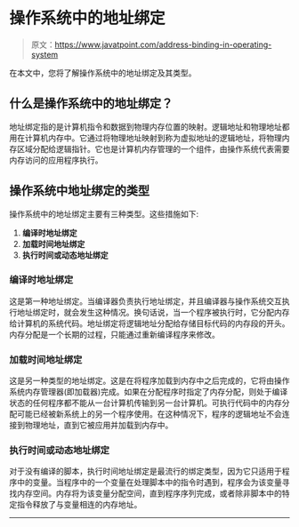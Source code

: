 # 操作系统中的地址绑定

> 原文：<https://www.javatpoint.com/address-binding-in-operating-system>

在本文中，您将了解操作系统中的地址绑定及其类型。

## 什么是操作系统中的地址绑定？

地址绑定指的是计算机指令和数据到物理内存位置的映射。逻辑地址和物理地址都用在计算机内存中。它通过将物理地址映射到称为虚拟地址的逻辑地址，将物理内存区域分配给逻辑指针。它也是计算机内存管理的一个组件，由操作系统代表需要内存访问的应用程序执行。

## 操作系统中地址绑定的类型

操作系统中的地址绑定主要有三种类型。这些措施如下:

1.  **编译时地址绑定**
2.  **加载时间地址绑定**
3.  **执行时间或动态地址绑定**

### 编译时地址绑定

这是第一种地址绑定。当编译器负责执行地址绑定，并且编译器与操作系统交互执行地址绑定时，就会发生这种情况。换句话说，当一个程序被执行时，它分配内存给计算机的系统代码。地址绑定将逻辑地址分配给存储目标代码的内存段的开头。内存分配是一个长期的过程，只能通过重新编译程序来修改。

### 加载时间地址绑定

这是另一种类型的地址绑定。这是在将程序加载到内存中之后完成的，它将由操作系统内存管理器(即加载器)完成。如果在分配程序时指定了内存分配，则处于编译状态的任何程序都不能从一台计算机传输到另一台计算机。可执行代码中的内存分配可能已经被新系统上的另一个程序使用。在这种情况下，程序的逻辑地址不会连接到物理地址，直到它被应用并加载到内存中。

### 执行时间或动态地址绑定

对于没有编译的脚本，执行时间地址绑定是最流行的绑定类型，因为它只适用于程序中的变量。当程序中的一个变量在处理脚本中的指令时遇到，程序会为该变量寻找内存空间。内存将为该变量分配空间，直到程序序列完成，或者除非脚本中的特定指令释放了与变量相连的内存地址。

* * *